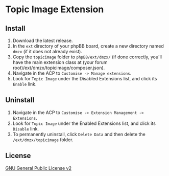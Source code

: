 # Topic Image Extension

## Install
1. Download the latest release.
2. In the `ext` directory of your phpBB board, create a new directory named `dmzx` (if it does not already exist).
3. Copy the `topicimage` folder to `phpBB/ext/dmzx/` (if done correctly, you'll have the main extension class at (your forum root)/ext/dmzx/topicimage/composer.json).
4. Navigate in the ACP to `Customise -> Manage extensions`.
5. Look for `Topic Image` under the Disabled Extensions list, and click its `Enable` link.

## Uninstall
1. Navigate in the ACP to `Customise -> Extension Management -> Extensions`.
2. Look for `Topic Image` under the Enabled Extensions list, and click its `Disable` link.
3. To permanently uninstall, click `Delete Data` and then delete the `/ext/dmzx/topicimage` folder.

## License

[GNU General Public License v2](http://opensource.org/licenses/GPL-2.0)
